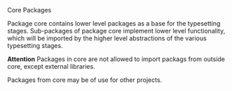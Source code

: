 Core Packages

Package core contains lower level packages as a base for the typesetting stages.
Sub-packages of package core implement lower level functionality, which will be
imported by the higher level abstractions of the various typesetting stages.

**Attention** Packages in core are not allowed to import packags from outside core,
except external libraries.

Packages from core may be of use for other projects.

